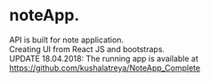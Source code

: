 # noteApp.
API is built for note application.  
Creating UI from React JS and bootstraps.  
UPDATE 18.04.2018: The running app is available at https://github.com/kushalatreya/NoteApp_Complete

